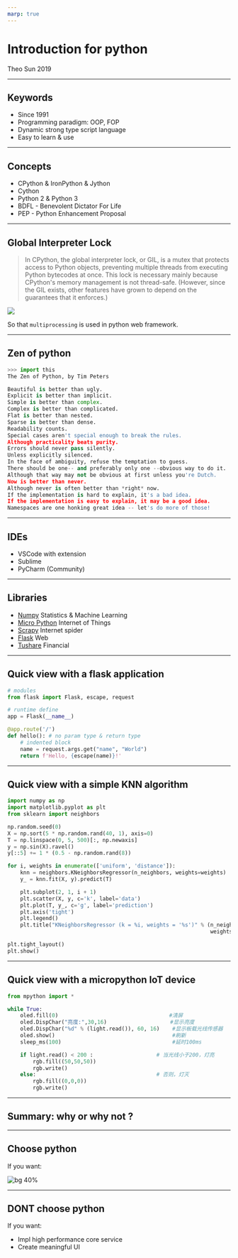 ```yaml
---
marp: true
---
```


# Introduction for python



Theo Sun
2019

---

## Keywords



* Since 1991
* Programming paradigm: OOP, FOP
* Dynamic strong type script language
* Easy to learn & use

---

## Concepts



* CPython & IronPython & Jython
* Cython
* Python 2 & Python 3
* BDFL - Benevolent Dictator For Life
* PEP - Python Enhancement Proposal

---

## Global Interpreter Lock



> In CPython, the global interpreter lock, or GIL, is a mutex that protects access to Python objects, preventing multiple threads from executing Python bytecodes at once. This lock is necessary mainly because CPython's memory management is not thread-safe. (However, since the GIL exists, other features have grown to depend on the guarantees that it enforces.)



![](https://res.cloudinary.com/digf90pwi/image/upload/v1563180809/GIL_2cpu_x2quuq.png)



So that `multiprocessing` is used in python web framework.

---


## Zen of python

```python
>>> import this
The Zen of Python, by Tim Peters

Beautiful is better than ugly.
Explicit is better than implicit.
Simple is better than complex.
Complex is better than complicated.
Flat is better than nested.
Sparse is better than dense.
Readability counts.
Special cases aren't special enough to break the rules.
Although practicality beats purity.
Errors should never pass silently.
Unless explicitly silenced.
In the face of ambiguity, refuse the temptation to guess.
There should be one-- and preferably only one --obvious way to do it.
Although that way may not be obvious at first unless you're Dutch.
Now is better than never.
Although never is often better than *right* now.
If the implementation is hard to explain, it's a bad idea.
If the implementation is easy to explain, it may be a good idea.
Namespaces are one honking great idea -- let's do more of those!
```

---

## IDEs



* VSCode with extension
* Sublime
* PyCharm (Community)

---

## Libraries



* [Numpy](https://www.numpy.org) Statistics & Machine Learning
* [Micro Python](https://micropython.org) Internet of Things
* [Scrapy](https://scrapy.org/) Internet spider
* [Flask](https://github.com/pallets/flask) Web
* [Tushare](http://tushare.org) Financial

---

## Quick view with a flask application

```python
# modules
from flask import Flask, escape, request

# runtime define
app = Flask(__name__)

@app.route('/')
def hello(): # no param type & return type
    # indented block
    name = request.args.get("name", "World")
    return f'Hello, {escape(name)}!'
```

---

## Quick view with a simple KNN algorithm

```python
import numpy as np
import matplotlib.pyplot as plt
from sklearn import neighbors

np.random.seed(0)
X = np.sort(5 * np.random.rand(40, 1), axis=0)
T = np.linspace(0, 5, 500)[:, np.newaxis]
y = np.sin(X).ravel()
y[::5] += 1 * (0.5 - np.random.rand(8))

for i, weights in enumerate(['uniform', 'distance']):
    knn = neighbors.KNeighborsRegressor(n_neighbors, weights=weights)
    y_ = knn.fit(X, y).predict(T)

    plt.subplot(2, 1, i + 1)
    plt.scatter(X, y, c='k', label='data')
    plt.plot(T, y_, c='g', label='prediction')
    plt.axis('tight')
    plt.legend()
    plt.title("KNeighborsRegressor (k = %i, weights = '%s')" % (n_neighbors,
                                                                weights))

plt.tight_layout()
plt.show()
```


---

## Quick view with a micropython IoT device

```python
from mpython import *

while True:
    oled.fill(0)                                   #清屏
    oled.DispChar("亮度:",30,16)                    #显示亮度
    oled.DispChar("%d" % (light.read()), 60, 16)    #显示板载光线传感器
    oled.show()                                     #刷新
    sleep_ms(100)                                   #延时100ms

    if light.read() < 200 :                    # 当光线小于200，灯亮
        rgb.fill((50,50,50))
        rgb.write()
    else:                                      # 否则，灯灭
        rgb.fill((0,0,0))
        rgb.write()
```

---


## Summary: why or why not ?

---

## Choose python



If you want:



![bg 40%](https://res.cloudinary.com/digf90pwi/image/upload/v1563856954/Python_y3kx1z.png)

---

## DONT choose python



If you want:



* Impl high performance core service
* Create meaningful UI
